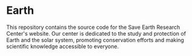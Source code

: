 # Earth
This repository contains the source code for the Save Earth Research Center's website. Our center is dedicated to the study and protection of Earth and the solar system, promoting conservation efforts and making scientific knowledge accessible to everyone.
